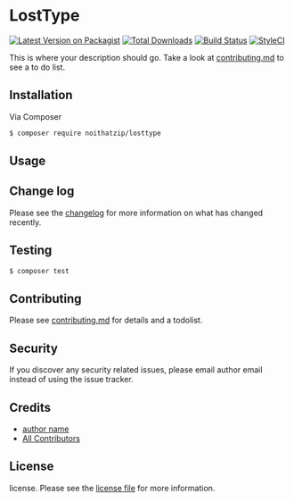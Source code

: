 # LostType

[![Latest Version on Packagist][ico-version]][link-packagist]
[![Total Downloads][ico-downloads]][link-downloads]
[![Build Status][ico-travis]][link-travis]
[![StyleCI][ico-styleci]][link-styleci]

This is where your description should go. Take a look at [contributing.md](contributing.md) to see a to do list.

## Installation

Via Composer

``` bash
$ composer require noithatzip/losttype
```

## Usage

## Change log

Please see the [changelog](changelog.md) for more information on what has changed recently.

## Testing

``` bash
$ composer test
```

## Contributing

Please see [contributing.md](contributing.md) for details and a todolist.

## Security

If you discover any security related issues, please email author email instead of using the issue tracker.

## Credits

- [author name][link-author]
- [All Contributors][link-contributors]

## License

license. Please see the [license file](license.md) for more information.

[ico-version]: https://img.shields.io/packagist/v/noithatzip/losttype.svg?style=flat-square
[ico-downloads]: https://img.shields.io/packagist/dt/noithatzip/losttype.svg?style=flat-square
[ico-travis]: https://img.shields.io/travis/noithatzip/losttype/master.svg?style=flat-square
[ico-styleci]: https://styleci.io/repos/12345678/shield

[link-packagist]: https://packagist.org/packages/noithatzip/losttype
[link-downloads]: https://packagist.org/packages/noithatzip/losttype
[link-travis]: https://travis-ci.org/noithatzip/losttype
[link-styleci]: https://styleci.io/repos/12345678
[link-author]: https://github.com/noithatzip
[link-contributors]: ../../contributors
